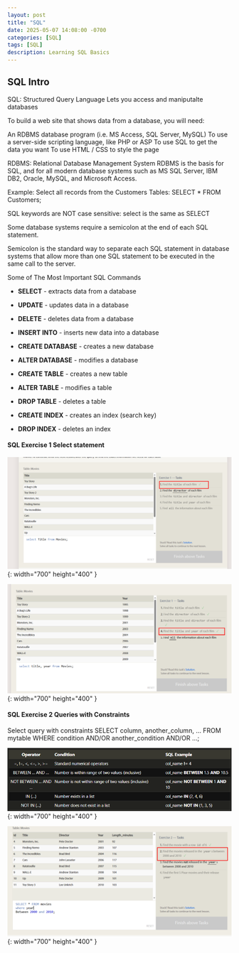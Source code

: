 ```yaml
---
layout: post
title: "SQL"
date: 2025-05-07 14:08:00 -0700
categories: [SQL]
tags: [SQL]
description: Learning SQL Basics
---
```

## SQL Intro 

SQL: Structured Query Language
Lets you access and maniputalte databases

To build a web site that shows data from a database, you will need:

An RDBMS database program (i.e. MS Access, SQL Server, MySQL)
To use a server-side scripting language, like PHP or ASP
To use SQL to get the data you want
To use HTML / CSS to style the page

RDBMS: Relational Database Management System
RDBMS is the basis for SQL, and for all modern database systems such as MS SQL Server, IBM DB2, Oracle, MySQL, and Microsoft Access.

Example:
Select all records from the Customers Tables:
SELECT * FROM Customers;

SQL keywords are NOT case sensitive: select is the same as SELECT

Some database systems require a semicolon at the end of each SQL statement.

Semicolon is the standard way to separate each SQL statement in database systems that allow more than one SQL statement to be executed in the same call to the server.

Some of The Most Important SQL Commands

- **SELECT** - extracts data from a database

- **UPDATE** - updates data in a database

- **DELETE** - deletes data from a database

- **INSERT INTO** - inserts new data into a database

- **CREATE DATABASE** - creates a new database

- **ALTER DATABASE** - modifies a database

- **CREATE TABLE** - creates a new table

- **ALTER TABLE** - modifies a table

- **DROP TABLE** - deletes a table

- **CREATE INDEX** - creates an index (search key)

- **DROP INDEX** - deletes an index

#### SQL Exercise 1 Select statement

![Desktop View](/assets/img/SQL/SQL-1.png){: width="700" height="400" }

![Desktop View](/assets/img/SQL/SQL-2.png){: width="700" height="400" }

#### SQL Exercise 2 Queries with Constraints 

Select query with constraints
SELECT column, another_column, …
FROM mytable
WHERE condition
    AND/OR another_condition
    AND/OR …;

![Desktop View](/assets/img/SQL/SQL-3.png){: width="700" height="400" }

![Desktop View](/assets/img/SQL/SQL-4.png){: width="700" height="400" }